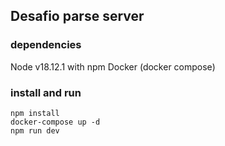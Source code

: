 ## Desafio parse server

### dependencies

Node v18.12.1 with npm
Docker (docker compose)

### install and run

```
npm install
docker-compose up -d
npm run dev
```